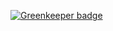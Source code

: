 
[![Greenkeeper badge](https://badges.greenkeeper.io/insanity54/bstream.svg)](https://greenkeeper.io/)

